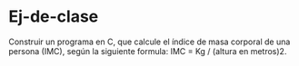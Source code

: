 # Ej-de-clase
Construir  un  programa  en  C,  que  calcule  el  índice  de  masa  corporal  de  una  persona  (IMC), según la siguiente formula: IMC = Kg / (altura en metros)2.
